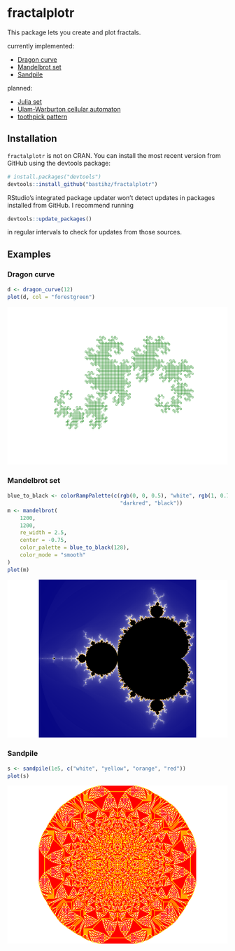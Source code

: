 
<!-- README.md is generated from README.Rmd. Please edit that file -->

# fractalplotr

This package lets you create and plot fractals.

currently implemented:

  - [Dragon curve](https://en.wikipedia.org/wiki/Dragon_curve)
  - [Mandelbrot set](https://en.wikipedia.org/wiki/Mandelbrot_set)
  - [Sandpile](https://en.wikipedia.org/wiki/Abelian_sandpile_model)

planned:

  - [Julia set](https://en.wikipedia.org/wiki/Julia_set)
  - [Ulam-Warburton cellular
    automaton](https://en.wikipedia.org/wiki/Ulam%E2%80%93Warburton_automaton)
  - [toothpick
    pattern](https://en.wikipedia.org/wiki/Toothpick_sequence)

## Installation

`fractalplotr` is not on CRAN. You can install the most recent version
from GitHub using the devtools package:

``` r
# install.packages("devtools")
devtools::install_github("bastihz/fractalplotr")
```

RStudio’s integrated package updater won’t detect updates in packages
installed from GitHub. I recommend running

``` r
devtools::update_packages()
```

in regular intervals to check for updates from those sources.

## Examples

### Dragon curve

``` r
d <- dragon_curve(12)
plot(d, col = "forestgreen")
```

![](readme_figures/README-dragon-1.png)<!-- -->

### Mandelbrot set

``` r
blue_to_black <- colorRampPalette(c(rgb(0, 0, 0.5), "white", rgb(1, 0.75, 0), 
                                    "darkred", "black"))
m <- mandelbrot(
    1200, 
    1200,
    re_width = 2.5,
    center = -0.75,
    color_palette = blue_to_black(128),
    color_mode = "smooth"
)
plot(m)
```

![](readme_figures/README-mandelbrot-1.png)<!-- -->

### Sandpile

``` r
s <- sandpile(1e5, c("white", "yellow", "orange", "red"))
plot(s)
```

![](readme_figures/README-sandpile-1.png)<!-- -->
